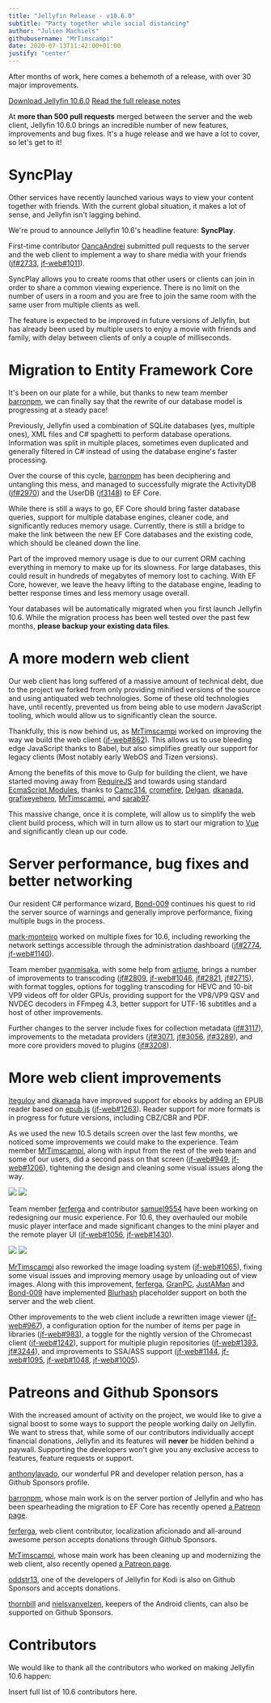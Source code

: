 ```yaml
---
title: "Jellyfin Release - v10.6.0"
subtitle: "Party together while social distancing"
author: "Julien Machiels"
githubusername: "MrTimscampi"
date: 2020-07-13T11:42:00+01:00
justify: "center"
---
```


After months of work, here comes a behemoth of a release, with over 30 major improvements.

<!--more-->

<a href="/downloads/" class="button button__accent">Download Jellyfin 10.6.0</a> <a href="https://github.com/jellyfin/jellyfin/releases/tag/v10.6.0" class="button hero__button">Read the full release notes</a>

At **more than 500 pull requests** merged between the server and the web client, Jellyfin 10.6.0 brings an incredible number of new features, improvements and bug fixes. It's a huge release and we have a lot to cover, so let's get to it!

# SyncPlay

Other services have recently launched various ways to view your content together with friends. With the current global situation, it makes a lot of sense, and Jellyfin isn't lagging behind.

We're proud to announce Jellyfin 10.6's headline feature: **SyncPlay**.

First-time contributor [OancaAndrei](https://github.com/OancaAndrei) submitted pull requests to the server and the web client to implement a way to share media with your friends ([jf#2733](https://github.com/jellyfin/jellyfin/pull/2733), [jf-web#1011](https://github.com/jellyfin/jellyfin-web/pull/1011)).

SyncPlay allows you to create rooms that other users or clients can join in order to share a common viewing experience. There is no limit on the number of users in a room and you are free to join the same room with the same user from multiple clients as well.

The feature is expected to be improved in future versions of Jellyfin, but has already been used by multiple users to enjoy a movie with friends and family, with delay between clients of only a couple of milliseconds.

# Migration to Entity Framework Core

It's been on our plate for a while, but thanks to new team member [barronpm](https://github.com/barronpm), we can finally say that the rewrite of our database model is progressing at a steady pace!

Previously, Jellyfin used a combination of SQLite databases (yes, multiple ones), XML files and C# spaghetti to perform database operations. Information was split in multiple places, sometimes even duplicated and generally filtered in C# instead of using the database engine's faster processing.

Over the course of this cycle, [barronpm](https://github.com/barronpm) has been deciphering and untangling this mess, and managed to successfully migrate the ActivityDB ([jf#2970](https://github.com/jellyfin/jellyfin/pull/2970)) and the UserDB ([jf3148](https://github.com/jellyfin/jellyfin/pull/3148)) to EF Core.

While there is still a ways to go, EF Core should bring faster database queries, support for multiple database engines, cleaner code, and significantly reduces memory usage. Currently, there is still a bridge to make the link between the new EF Core databases and the existing code, which should be cleaned down the line.

Part of the improved memory usage is due to our current ORM caching everything in memory to make up for its slowness. For large databases, this could result in hundreds of megabytes of memory lost to caching. With EF Core, however, we leave the heavy lifting to the database engine, leading to better response times and less memory usage overall.

Your databases will be automatically migrated when you first launch Jellyfin 10.6. While the migration process has been well tested over the past few months, **please backup your existing data files**.

# A more modern web client

Our web client has long suffered of a massive amount of technical debt, due to the project we forked from only providing minified versions of the source and using antiquated web technologies. Some of these old technologies have, until recently, prevented us from being able to use modern JavaScript tooling, which would allow us to significantly clean the source.

Thankfully, this is now behind us, as [MrTimscampi](https://github.com/MrTimscampi) worked on improving the way we build the web client ([jf-web#862](https://github.com/jellyfin/jellyfin-web/pull/862)). This allows us to use bleeding edge JavaScript thanks to Babel, but also simplifies greatly our support for legacy clients (Most notably early WebOS and Tizen versions).

Among the benefits of this move to Gulp for building the client, we have started moving away from [RequireJS](https://requirejs.org/) and towards using standard [EcmaScript Modules](https://developer.mozilla.org/en-US/docs/Web/JavaScript/Guide/Modules), thanks to [Camc314](https://github.com/Camc314), [cromefire](https://github.com/cromefire/), [Delgan](https://github.com/delgan), [dkanada](https://github.com/dkanada/), [grafixeyehero](https://github.com/grafixeyehero/), [MrTimscampi](https://github.com/MrTimscampi), and [sarab97](https://github.com/sarab97/).

This massive change, once it is complete, will allow us to simplify the web client build process, which will in turn allow us to start our migration to [Vue](https://vuejs.org/) and significantly clean up our code.

# Server performance, bug fixes and better networking

Our resident C# performance wizard, [Bond-009](https://github.com/Bond-009) continues his quest to rid the server source of warnings and generally improve performance, fixing multiple bugs in the process.

[mark-monteiro](https://github.com/mark-monteiro) worked on multiple fixes for 10.6, including reworking the network settings accessible through the administration dashboard ([jf#2774](https://github.com/jellyfin/jellyfin/pull/2774), [jf-web#1140](https://github.com/jellyfin/jellyfin-web/pull/1140)).

Team member [nyanmisaka](https://github.com/nyanmisaka), with some help from [artiume](https://github.com/artiume/), brings a number of improvements to transcoding ([jf#2809](https://github.com/jellyfin/jellyfin/pull/2809), [jf-web#1046](https://github.com/jellyfin/jellyfin-web/pull/1046), [jf#2821](https://github.com/jellyfin/jellyfin/pull/2821), [jf#2715](https://github.com/jellyfin/jellyfin/pull/2715)), with format toggles, options for toggling transcoding for HEVC and 10-bit VP9 videos off for older GPUs, providing support for the VP8/VP9 QSV and NVDEC decoders in FFmpeg 4.3, better support for UTF-16 subtitles and a host of other improvements.

Further changes to the server include fixes for collection metadata ([jf#3117](https://github.com/jellyfin/jellyfin/pull/3117)), improvements to the metadata providers ([jf#3071](https://github.com/jellyfin/jellyfin/pull/3071), [jf#3056](https://github.com/jellyfin/jellyfin/pull/3056), [jf#3289](https://github.com/jellyfin/jellyfin/pull/3289)), and more core providers moved to plugins ([jf#3208](https://github.com/jellyfin/jellyfin/pull/3208)).

# More web client improvements

[Itegulov](https://github.com/itegulov) and [dkanada](https://github.com/dkanada/) have improved support for ebooks by adding an EPUB reader based on [epub.js](https://github.com/futurepress/epub.js/) ([jf-web#1263](https://github.com/jellyfin/jellyfin-web/pull/1263)). Reader support for more formats is in progress for future versions, including CBZ/CBR and PDF.

As we used the new 10.5 details screen over the last few months, we noticed some improvements we could make to the experience. Team member [MrTimscampi](https://github.com/MrTimscampi), along with input from the rest of the web team and some of our users, did a second pass on that screen ([jf-web#949](https://github.com/jellyfin/jellyfin-web/pull/949), [jf-web#1206](https://github.com/jellyfin/jellyfin-web/pull/1206)), tightening the design and cleaning some visual issues along the way.

<div class="juxtapose">
    <img data-label="10.5.5" src="/images/posts/jellyfin-10-6-0/details-10-5.png" name="" />
    <img data-label="10.6.0" src="/images/posts/jellyfin-10-6-0/details-10-6.png" name="" />
</div>

Team member [ferferga](https://github.com/ferferga) and contributor [samuel9554](https://github.com/samuel9554) have been working on redesigning our music experience. For 10.6, they overhauled our mobile music player interface and made significant changes to the mini player and the remote player UI ([jf-web#1056](https://github.com/jellyfin/jellyfin-web/pull/1056), [jf-web#1430](https://github.com/jellyfin/jellyfin-web/pull/1430)).

<div class="juxtapose">
    <img data-label="10.5.5" src="/images/posts/jellyfin-10-6-0/player-10-5.png" name="" />
    <img data-label="10.6.0" src="/images/posts/jellyfin-10-6-0/player-10-6.png" name="" />
</div>

[MrTimscampi](https://github.com/MrTimscampi) also reworked the image loading system ([jf-web#1065](https://github.com/jellyfin/jellyfin-web/pull/1065)), fixing some visual issues and improving memory usage by unloading out of view images. Along with this improvement, [ferferga](https://github.com/ferferga), [GranPC](https://github.com/GranPC), [JustAMan](https://github.com/JustAMan) and [Bond-009](https://github.com/Bond-009) have implemented [Blurhash](https://blurha.sh/) placeholder support on both the server and the web client.

Other improvements to the web client include a rewritten image viewer ([jf-web#967](https://github.com/jellyfin/jellyfin-web/pull/967)), a configuration option for the number of items per page in libraries ([jf-web#983](https://github.com/jellyfin/jellyfin-web/pull/983)), a toggle for the nightly version of the Chromecast client ([jf-web#1242](https://github.com/jellyfin/jellyfin-web/pull/1242)), support for multiple plugin repositories ([jf-web#1393](https://github.com/jellyfin/jellyfin-web/pull/1393), [jf#3244](https://github.com/jellyfin/jellyfin/pull/3244)), and improvements to SSA/ASS support ([jf-web#1144](https://github.com/jellyfin/jellyfin-web/pull/1144), [jf-web#1095](https://github.com/jellyfin/jellyfin-web/pull/1095), [jf-web#1048](https://github.com/jellyfin/jellyfin-web/pull/1048), [jf-web#1005](https://github.com/jellyfin/jellyfin-web/pull/1005)).

# Patreons and Github Sponsors

With the increased amount of activity on the project, we would like to give a signal boost to some ways to support the people working daily on Jellyfin. We want to stress that, while some of our contributors individually accept financial donations, Jellyfin and its features will **never** be hidden behind a paywall. Supporting the developers won't give
 you any exclusive access to features, feature requests or support.

[anthonylavado](https://github.com/anthonylavado), our wonderful PR and developer relation person, has a Github Sponsors profile.

[barronpm](https://github.com/barronpm), whose main work is on the server portion of Jellyfin and who has been spearheading the migration to EF Core has recently opened [a Patreon page](https://www.patreon.com/barronpm).

[ferferga](https://github.com/ferferga), web client contributor, localization aficionado and all-around awesome person accepts donations through Github Sponsors.

[MrTimscampi](https://github.com/MrTimscampi), whose main work has been cleaning up and modernizing the web client, also recently opened [a Patreon page](https://www.patreon.com/mrtimscampi).

[oddstr13](https://github.com/oddstr13), one of the developers of Jellyfin for Kodi is also on Github Sponsors and accepts donations.

[thornbill](https://github.com/thornbill) and [nielsvanvelzen](https://github.com/nielsvanvelzen), keepers of the Android clients, can also be supported on Github Sponsors.

# Contributors

We would like to thank all the contributors who worked on making Jellyfin 10.6 happen:

Insert full list of 10.6 contributors here.
